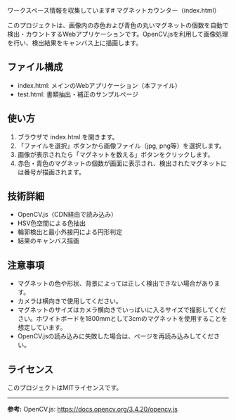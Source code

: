 ワークスペース情報を収集しています# マグネットカウンター（index.html）

このプロジェクトは、画像内の赤色および青色の丸いマグネットの個数を自動で検出・カウントするWebアプリケーションです。OpenCV.jsを利用して画像処理を行い、検出結果をキャンバス上に描画します。

## ファイル構成

- index.html: メインのWebアプリケーション（本ファイル）
- test.html: 書類抽出・補正のサンプルページ

## 使い方

1. ブラウザで index.html を開きます。
2. 「ファイルを選択」ボタンから画像ファイル（jpg, png等）を選択します。
3. 画像が表示されたら「マグネットを数える」ボタンをクリックします。
4. 赤色・青色のマグネットの個数が画面に表示され、検出されたマグネットには番号が描画されます。

## 技術詳細

- OpenCV.js（CDN経由で読み込み）
- HSV色空間による色抽出
- 輪郭検出と最小外接円による円形判定
- 結果のキャンバス描画

## 注意事項

- マグネットの色や形状、背景によっては正しく検出できない場合があります。
- カメラは横向きで使用してください。
- マグネットのサイズはカメラ横向きでいっぱいに入るサイズで撮影してください。ホワイトボードを1800mmとして3cmのマグネットを使用することを想定しています。
- OpenCV.jsの読み込みに失敗した場合は、ページを再読み込みしてください。

## ライセンス

このプロジェクトはMITライセンスです。

---

**参考:**
OpenCV.js: https://docs.opencv.org/3.4.20/opencv.js